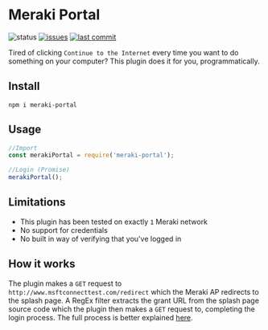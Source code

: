 # Meraki Portal
![status](https://img.shields.io/badge/status-under%20development-yellow)
[![issues](https://img.shields.io/github/issues/Cloud-CNC/meraki-portal)](https://github.com/Cloud-CNC/meraki-portal/issues)
[![last commit](https://img.shields.io/github/last-commit/Cloud-CNC/meraki-portal)](https://github.com/Cloud-CNC/meraki-portal/commits/master)

Tired of clicking `Continue to the Internet` every time you want to do something on your computer? This plugin does it for you, programmatically.

## Install
`npm i meraki-portal`

## Usage
```Javascript
//Import
const merakiPortal = require('meraki-portal');

//Login (Promise)
merakiPortal();
```

## Limitations
* This plugin has been tested on exactly `1` Meraki network
* No support for credentials
* No built in way of verifying that you've logged in

## How it works
The plugin makes a `GET` request to `http://www.msftconnecttest.com/redirect` which the Meraki AP redirects to the splash page. A RegEx filter extracts the grant URL from the splash page source code which the plugin then makes a `GET` request to, completing the login process. The full process is better explained [here](https://documentation.meraki.com/MR/MR_Splash_Page/Splash_Page_Traffic_Flow_and_Troubleshooting).